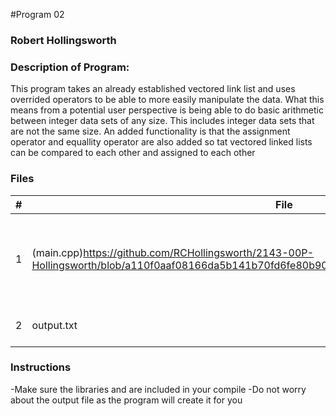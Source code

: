 #Program 02
### Robert Hollingsworth
### Description of Program:

This program takes an already established vectored link list and uses overrided operators to be able to more easily 
manipulate the data. What this means from a potential user perspective is being able to do basic arithmetic between 
integer data sets of any size. This includes integer data sets that are not the same size. An added functionality is
that the assignment operator and equallity operator are also added so tat vectored linked lists can be compared to each 
other and assigned to each other
### Files


|   #   | File            | Description                                        |
| :---: | --------------- | -------------------------------------------------- |
|   1   | (main.cpp)https://github.com/RCHollingsworth/2143-00P-Hollingsworth/blob/a110f0aaf08166da5b141b70fd6fe80b90b6a89d/Assignments/P02/main%20(1).cpp| Main driver of my project that creates the vectored linked list and excutes manipulations.      |
|   2   |output.txt | This file is created by the program |

### Instructions

-Make sure the libraries <iostream> <fstream> and <string> are included in your compile
-Do not worry about the output file as the program will create it for you
